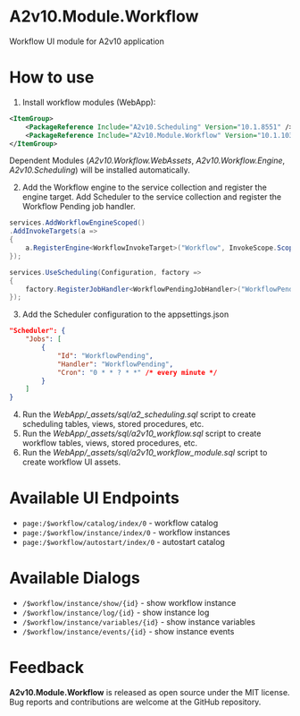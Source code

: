 ﻿# A2v10.Module.Workflow

Workflow UI module for A2v10 application

# How to use

1. Install workflow modules (WebApp):
```xml
<ItemGroup>
	<PackageReference Include="A2v10.Scheduling" Version="10.1.8551" />
	<PackageReference Include="A2v10.Module.Workflow" Version="10.1.1038" />
</ItemGroup>
```
Dependent Modules (*A2v10.Workflow.WebAssets*, *A2v10.Workflow.Engine*, *A2v10.Scheduling*) will be installed automatically.

2. Add the Workflow engine to the service collection and register the engine target.
Add Scheduler to the service collection and register the Workflow Pending job handler.
```csharp
services.AddWorkflowEngineScoped()
.AddInvokeTargets(a =>
{
    a.RegisterEngine<WorkflowInvokeTarget>("Workflow", InvokeScope.Scoped);
});

services.UseScheduling(Configuration, factory =>
{
    factory.RegisterJobHandler<WorkflowPendingJobHandler>("WorkflowPending");
});
```

3. Add the Scheduler configuration to the appsettings.json
```json
"Scheduler": {
    "Jobs": [
        {
            "Id": "WorkflowPending",
            "Handler": "WorkflowPending",
            "Cron": "0 * * ? * *" /* every minute */
        }
    ]
}
```

4. Run the *WebApp/_assets/sql/a2_scheduling.sql* script to create scheduling tables, views, stored procedures, etc.
5. Run the *WebApp/_assets/sql/a2v10_workflow.sql* script to create workflow tables, views, stored procedures, etc.
6. Run the *WebApp/_assets/sql/a2v10_workflow_module.sql* script to create workflow UI assets.

# Available UI Endpoints

- `page:/$workflow/catalog/index/0` - workflow catalog
- `page:/$workflow/instance/index/0` - workflow instances
- `page:/$workflow/autostart/index/0` - autostart catalog

# Available Dialogs

- `/$workflow/instance/show/{id}` - show workflow instance
- `/$workflow/instance/log/{id}` - show instance log
- `/$workflow/instance/variables/{id}` - show instance variables
- `/$workflow/instance/events/{id}` - show instance events

# Feedback

**A2v10.Module.Workflow** is released as open source under the MIT license.
Bug reports and contributions are welcome at the GitHub repository.
